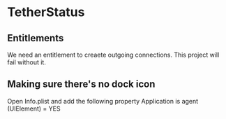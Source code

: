 #  TetherStatus

## Entitlements
We need an entitlement to creaete outgoing connections. This project will fail without it.

## Making sure there's no dock icon
Open Info.plist and add the following property
Application is agent (UIElement) = YES
